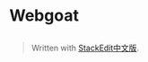
# Webgoat

## 

> Written with [StackEdit中文版](https://stackedit.cn/).
<!--stackedit_data:
eyJoaXN0b3J5IjpbLTEyNjk0NzM1MDddfQ==
-->